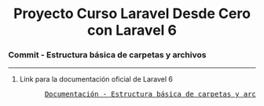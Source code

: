 
<h1 align="center">Proyecto Curso Laravel Desde Cero con Laravel 6</h1>
<h3><b>Commit -</b> <strong>Estructura básica de carpetas y archivos</strong></h3>
<hr>
<ol>
  <li>
    <p>Link para la documentación oficial de Laravel 6</p>
    <pre>
      <a href="https://laravel.com/docs/6.x/structure">Documentación - Estructura básica de carpetas y archivos en Laravel</a>
    </pre>
  </li>
</ol>

